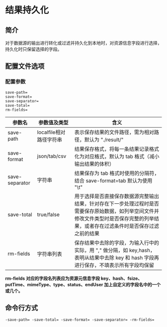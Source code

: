 # 结果持久化

## 简介
对于数据源的输出进行转化或过滤并持久化到本地时，对资源信息字段进行选择，持久化时只保留选择的字段。

## 配置文件选项

### 配置参数
```
save-path=
save-format=
save-separator=
save-total=
rm-fields=
```  
|参数名|参数值及类型 | 含义|  
|-----|-------|-----|  
|save-path| localfile相对路径字符串| 表示保存结果的文件路径，需为相对路径，默认为 "./result/"|  
|save-format| json/tab/csv| 结果保存格式，将每一条结果记录格式化为对应格式，默认为 tab 格式（减小输出结果的体积）|  
|save-separator| 字符串| 结果保存为 tab 格式时使用的分隔符，结合 save-format=tab 默认为使用 "\t"|  
|save-total| true/false| 用于选择是否直接保存数据源完整输出结果，针对存在下一步处理过程时是否需要保存原始数据，如列举空间文件并修改文件类型时是否保存完整的列举结果，或者存在过滤条件时是否保存过滤之前的结果|  
|rm-fields| 字符串列表| 保存结果中去除的字段，为输入行中的实际，用 "," 做分隔，如 key,hash，表明从结果中去除 key 和 hash 字段再进行保存，不填表示所有字段均保留|  

**rm-fields 对应的字段名列表应为资源元信息字段 key、hash、fsize、putTime、mimeType、type、status、endUser 加上自定义的字段名中的一个或几个。**

## 命令行方式
```
-save-path= -save-total= -save-format= -save-separator= -rm-fields=
```
